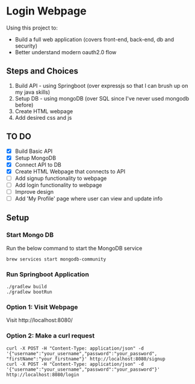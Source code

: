 # Login Webpage

Using this project to:
* Build a full web application (covers front-end, back-end, db and security)
* Better understand modern oauth2.0 flow

## Steps and Choices
1) Build API - using Springboot (over expressjs so that I can brush up on my java skills)
2) Setup DB - using mongoDB (over SQL since I've never used mongodb before)
3) Create HTML webpage
4) Add desired css and js

## TO DO
- [x] Build Basic API
- [x] Setup MongoDB
- [x] Connect API to DB
- [x] Create HTML Webpage that connects to API
- [ ] Add signup functionality to webpage
- [ ] Add login functionality to webpage
- [ ] Improve design
- [ ] Add 'My Profile' page where user can view and update info

## Setup
### Start Mongo DB
Run the below command to start the MongoDB service
  ```
  brew services start mongodb-community
  ```
### Run Springboot Application
  ```
  ./gradlew build
  ./gradlew bootRun
  ```
### Option 1: Visit Webpage
Visit http://localhost:8080/

### Option 2: Make a curl request
  ```
  curl -X POST -H "Content-Type: application/json" -d '{"username":"your_username","password":"your_password", "firstName":"your_firstname"}' http://localhost:8080/signup
  curl -X POST -H "Content-Type: application/json" -d '{"username":"your_username","password":"your_password"}' http://localhost:8080/login
  ```
